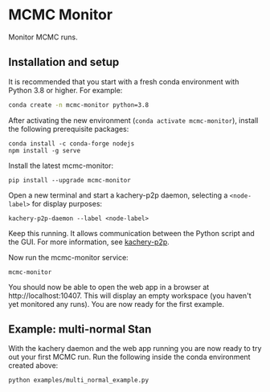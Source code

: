 # MCMC Monitor

Monitor MCMC runs.

## Installation and setup

It is recommended that you start with a fresh conda environment with Python 3.8 or higher. For example:

```bash
conda create -n mcmc-monitor python=3.8
```

After activating the new environment (`conda activate mcmc-monitor`), install the following prerequisite packages:

```
conda install -c conda-forge nodejs
npm install -g serve
```

Install the latest mcmc-monitor:

```
pip install --upgrade mcmc-monitor
```

Open a new terminal and start a kachery-p2p daemon, selecting a `<node-label>` for display purposes:

```
kachery-p2p-daemon --label <node-label>
```

Keep this running. It allows communication between the Python script and the GUI. For more information, see [kachery-p2p](https://github.com/flatironinstitute/kachery-p2p).

Now run the mcmc-monitor service:

```
mcmc-monitor
```

You should now be able to open the web app in a browser at http://localhost:10407. This will display an empty workspace (you haven't yet monitored any runs). You are now ready for the first example.

## Example: multi-normal Stan

With the kachery daemon and the web app running you are now ready to try out your first MCMC run. Run the following inside the conda environment created above:

```
python examples/multi_normal_example.py
```





